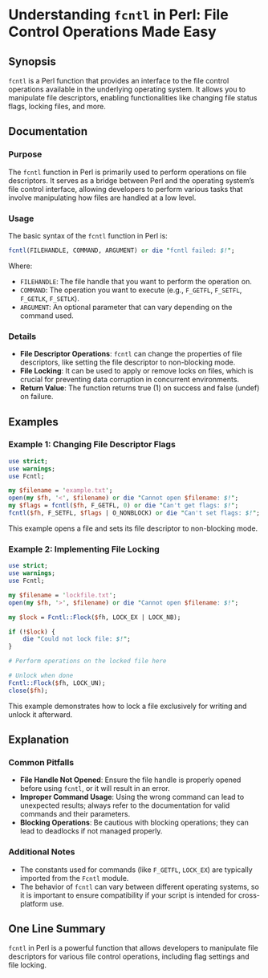 <!--
Meta Description: # Understanding `fcntl` in Perl: File Control Operations Made Easy ## Synopsis `fcntl` is a Perl function that provides an interface to the file contr...
Meta Keywords: file, fcntl, perl, operations, can
-->

# Understanding `fcntl` in Perl: File Control Operations Made Easy

## Synopsis
`fcntl` is a Perl function that provides an interface to the file control operations available in the underlying operating system. It allows you to manipulate file descriptors, enabling functionalities like changing file status flags, locking files, and more.

## Documentation
### Purpose
The `fcntl` function in Perl is primarily used to perform operations on file descriptors. It serves as a bridge between Perl and the operating system’s file control interface, allowing developers to perform various tasks that involve manipulating how files are handled at a low level.

### Usage
The basic syntax of the `fcntl` function in Perl is:

```perl
fcntl(FILEHANDLE, COMMAND, ARGUMENT) or die "fcntl failed: $!";
```

Where:
- `FILEHANDLE`: The file handle that you want to perform the operation on.
- `COMMAND`: The operation you want to execute (e.g., `F_GETFL`, `F_SETFL`, `F_GETLK`, `F_SETLK`).
- `ARGUMENT`: An optional parameter that can vary depending on the command used.

### Details
- **File Descriptor Operations**: `fcntl` can change the properties of file descriptors, like setting the file descriptor to non-blocking mode.
- **File Locking**: It can be used to apply or remove locks on files, which is crucial for preventing data corruption in concurrent environments.
- **Return Value**: The function returns true (1) on success and false (undef) on failure.

## Examples
### Example 1: Changing File Descriptor Flags

```perl
use strict;
use warnings;
use Fcntl;

my $filename = 'example.txt';
open(my $fh, '<', $filename) or die "Cannot open $filename: $!";
my $flags = fcntl($fh, F_GETFL, 0) or die "Can't get flags: $!";
fcntl($fh, F_SETFL, $flags | O_NONBLOCK) or die "Can't set flags: $!";
```
This example opens a file and sets its file descriptor to non-blocking mode.

### Example 2: Implementing File Locking

```perl
use strict;
use warnings;
use Fcntl;

my $filename = 'lockfile.txt';
open(my $fh, '>', $filename) or die "Cannot open $filename: $!";

my $lock = Fcntl::Flock($fh, LOCK_EX | LOCK_NB);

if (!$lock) {
    die "Could not lock file: $!";
}

# Perform operations on the locked file here

# Unlock when done
Fcntl::Flock($fh, LOCK_UN);
close($fh);
```
This example demonstrates how to lock a file exclusively for writing and unlock it afterward.

## Explanation
### Common Pitfalls
- **File Handle Not Opened**: Ensure the file handle is properly opened before using `fcntl`, or it will result in an error.
- **Improper Command Usage**: Using the wrong command can lead to unexpected results; always refer to the documentation for valid commands and their parameters.
- **Blocking Operations**: Be cautious with blocking operations; they can lead to deadlocks if not managed properly.

### Additional Notes
- The constants used for commands (like `F_GETFL`, `LOCK_EX`) are typically imported from the `Fcntl` module.
- The behavior of `fcntl` can vary between different operating systems, so it is important to ensure compatibility if your script is intended for cross-platform use.

## One Line Summary
`fcntl` in Perl is a powerful function that allows developers to manipulate file descriptors for various file control operations, including flag settings and file locking.